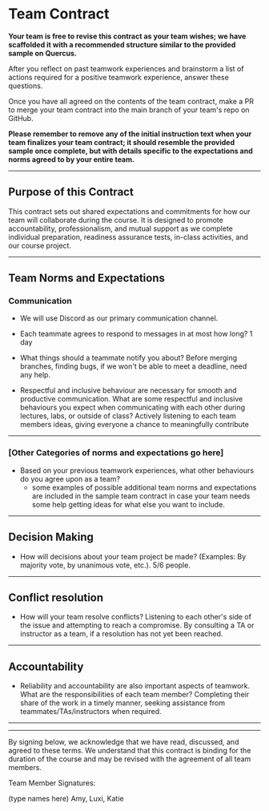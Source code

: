 # Team Contract

**Your team is free to revise this contract as your team wishes; we have scaffolded it with a recommended structure similar to the provided sample on Quercus.**

After you reflect on past teamwork experiences and brainstorm a list of actions required for a positive teamwork experience, answer these questions. 

Once you have all agreed on the contents of the team contract, make a PR to merge your team contract into the main branch of your team's repo on GitHub.

**Please remember to remove any of the initial instruction text when your team finalizes your team contract; it should resemble the provided sample once complete, but with details specific to the expectations and norms agreed to by your entire team.**

---
## Purpose of this Contract

This contract sets out shared expectations and commitments for how our team will collaborate during the course. It is designed to promote accountability, professionalism, and mutual support as we complete individual preparation, readiness assurance tests, in-class activities, and our course project.

---
## Team Norms and Expectations

### Communication

* We will use Discord as our primary communication channel.

* Each teammate agrees to respond to messages in at most how long? 1 day

* What things should a teammate notify you about? Before merging branches, finding bugs, if we won't be able to meet a deadline, need any help. 

* Respectful and inclusive behaviour are necessary for smooth and productive communication. What are some respectful and inclusive behaviours you expect when communicating with each other during lectures, labs, or outside of class? Actively listening to each team members ideas, giving everyone a chance to meaningfully contribute

---

### [Other Categories of norms and expectations go here]

* Based on your previous teamwork experiences, what other behaviours do you agree upon as a team?
    - some examples of possible additional team norms and expectations are included in the sample team contract in case your team needs some help getting ideas for what else you want to include.

---

## Decision Making

* How will decisions about your team project be made? (Examples: By majority vote, by unanimous vote, etc.). 5/6 people. 

---
## Conflict resolution

* How will your team resolve conflicts? Listening to each other's side of the issue and attempting to reach a compromise. By consulting a TA or instructor as a team, if a resolution has not yet been reached.

---

## Accountability

* Reliability and accountability are also important aspects of teamwork. What are the responsibilities of each team member? Completing their share of the work in a timely manner, seeking assistance from teammates/TAs/instructors when required. 

---

---

By signing below, we acknowledge that we have read, discussed, and agreed to these terms. We understand that this contract is binding for the duration of the course and may be revised with the agreement of all team members.

Team Member Signatures:

(type names here) Amy, Luxi, Katie
